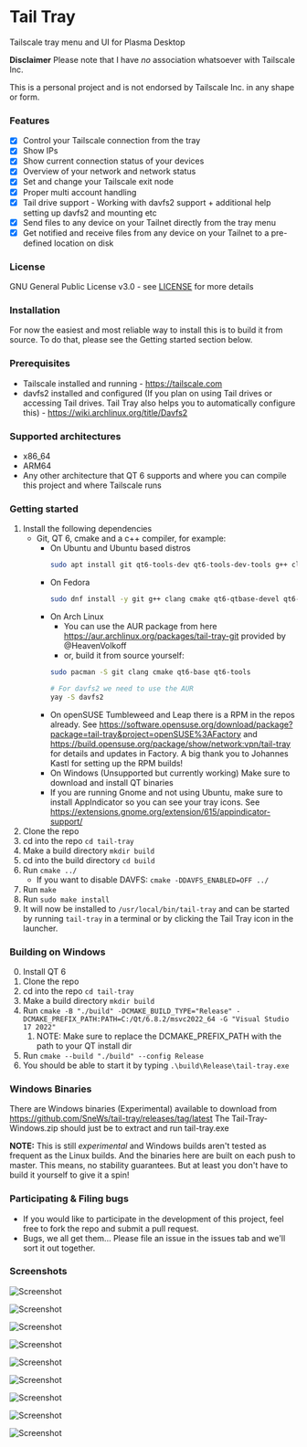 # Tail Tray
Tailscale tray menu and UI for Plasma Desktop

**Disclaimer** Please note that I have _no_ association whatsoever with Tailscale Inc. 

This is a personal project and is not endorsed by Tailscale Inc. in any shape or form.

### Features
- [X] Control your Tailscale connection from the tray
- [X] Show IPs
- [X] Show current connection status of your devices
- [X] Overview of your network and network status
- [X] Set and change your Tailscale exit node
- [X] Proper multi account handling 
- [X] Tail drive support - Working with davfs2 support + additional help setting up davfs2 and mounting etc
- [X] Send files to any device on your Tailnet directly from the tray menu
- [X] Get notified and receive files from any device on your Tailnet to a pre-defined location on disk

### License
GNU General Public License v3.0 - see [LICENSE](LICENSE) for more details

### Installation
For now the easiest and most reliable way to install this is to build it from source.
To do that, please see the Getting started section below.

### Prerequisites
* Tailscale installed and running - https://tailscale.com 
* davfs2 installed and configured (If you plan on using Tail drives or accessing Tail drives. Tail Tray also helps you to automatically configure this) - https://wiki.archlinux.org/title/Davfs2


### Supported architectures
* x86_64
* ARM64
* Any other architecture that QT 6 supports and where you can compile this project and where Tailscale runs

### Getting started
1. Install the following dependencies
   * Git, QT 6, cmake and a c++ compiler, for example:
      * On Ubuntu and Ubuntu based distros
         ```bash
         sudo apt install git qt6-tools-dev qt6-tools-dev-tools g++ clang cmake davfs2
         ```
     * On Fedora
        ```bash
        sudo dnf install -y git g++ clang cmake qt6-qtbase-devel qt6-qttools-devel qt6-qtbase-private-devel davfs2
        ```
      * On Arch Linux
        * You can use the AUR package from here https://aur.archlinux.org/packages/tail-tray-git provided by @HeavenVolkoff
        * or, build it from source yourself:
         ```bash
         sudo pacman -S git clang cmake qt6-base qt6-tools
         ```
        ```bash 
        # For davfs2 we need to use the AUR
        yay -S davfs2
        ```
      * On openSUSE Tumbleweed and Leap there is a RPM in the repos already. See https://software.opensuse.org/download/package?package=tail-tray&project=openSUSE%3AFactory and https://build.opensuse.org/package/show/network:vpn/tail-tray for details and updates in Factory. A big thank you to Johannes Kastl for setting up the RPM builds!
      * On Windows (Unsupported but currently working)
        Make sure to download and install QT binaries
      * If you are running Gnome and not using Ubuntu, make sure to install AppIndicator so you can see your tray icons. See https://extensions.gnome.org/extension/615/appindicator-support/
3. Clone the repo
4. cd into the repo `cd tail-tray`
5. Make a build directory `mkdir build`
6. cd into the build directory `cd build`
7. Run `cmake ../`
    * If you want to disable DAVFS: `cmake -DDAVFS_ENABLED=OFF ../`
8. Run `make`
9. Run `sudo make install`
10. It will now be installed to `/usr/local/bin/tail-tray` and can be started by running `tail-tray` in a terminal or by clicking the Tail Tray icon in the launcher.

### Building on Windows
0. Install QT 6
1. Clone the repo
2. cd  into the repo `cd tail-tray`
3. Make a build directory `mkdir build`
4. Run `cmake -B "./build" -DCMAKE_BUILD_TYPE="Release" -DCMAKE_PREFIX_PATH:PATH=C:/Qt/6.8.2/msvc2022_64 -G "Visual Studio 17 2022"`
   1. NOTE: Make sure to replace the DCMAKE_PREFIX_PATH with the path to your QT install dir
5. Run `cmake --build "./build" --config Release`
6. You should be able to start it by typing `.\build\Release\tail-tray.exe` 

### Windows Binaries
There are Windows binaries (Experimental) available to download from https://github.com/SneWs/tail-tray/releases/tag/latest 
The Tail-Tray-Windows.zip should just be to extract and run tail-tray.exe

__NOTE:__ This is still _experimental_ and Windows builds aren't tested as frequent as the Linux builds. And the binaries here are built on each push to master. This means, no stability guarantees. But at least you don't have to build it yourself to give it a spin!

### Participating & Filing bugs
* If you would like to participate in the development of this project, feel free to fork the repo and submit a pull request.
* Bugs, we all get them... Please file an issue in the issues tab and we'll sort it out together.

### Screenshots
![Screenshot](screenshots/launcher.png)

![Screenshot](screenshots/connected-tray.png)

![Screenshot](screenshots/disconnected-tray.png)

![Screenshot](screenshots/settings-ui.png)

![Screenshot](screenshots/network-status.png)

![Screenshot](screenshots/file-sharing.png)

![Screenshot](screenshots/tail-drives01.png)

![Screenshot](screenshots/tail-drives02.png)

![Screenshot](screenshots/tail-drives03.png)
